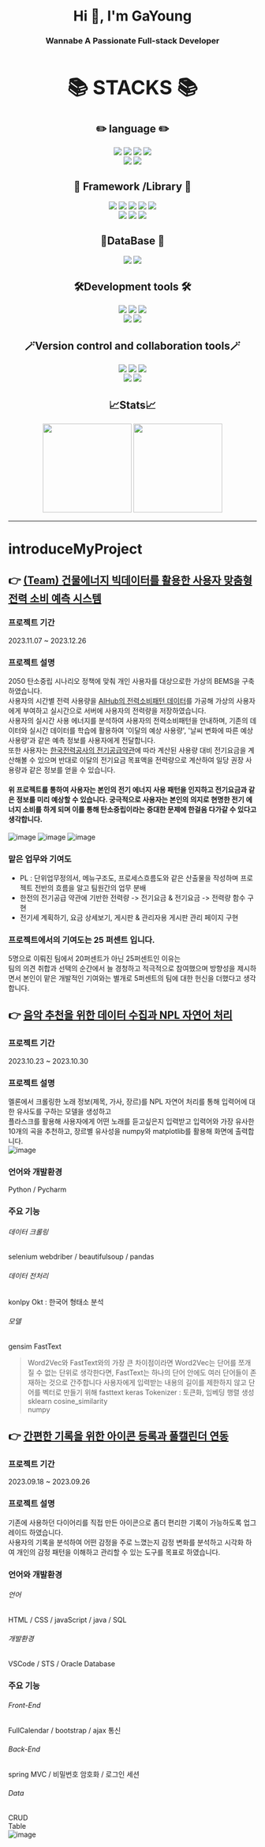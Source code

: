 
<h1 align="center">Hi 👋, I'm GaYoung</h1>
<h3 align="center">Wannabe A Passionate Full-stack Developer</h3>


<div align="center">

<div style="text-align: center;">
  <h1 style="font-size: 40px;">📚 STACKS 📚</h1>
</div>

<div align=center> 
  <h2>✏️ language ✏️</h2>
  <img src="https://img.shields.io/badge/java-007396?style=for-the-badge&logo=java&logoColor=white"> 
  <img src="https://img.shields.io/badge/html5-E34F26?style=for-the-badge&logo=html5&logoColor=white"> 
  <img src="https://img.shields.io/badge/css-1572B6?style=for-the-badge&logo=css3&logoColor=white"> 
  <img src="https://img.shields.io/badge/javascript-F7DF1E?style=for-the-badge&logo=javascript&logoColor=black"> <br>
  <img src="https://img.shields.io/badge/python-3776AB?style=for-the-badge&logo=python&logoColor=white">
  <img src="https://img.shields.io/badge/markdown-000000?style=for-the-badge&logo=markdown&logoColor=white"> 

  
  <br>
  <h2>📖 Framework /Library 📖</h2>
  
  <img src="https://img.shields.io/badge/jquery-0769AD?style=for-the-badge&logo=jquery&logoColor=white">
  <img src="https://img.shields.io/badge/flask-000000?style=for-the-badge&logo=flask&logoColor=white"> 
  <img src="https://img.shields.io/badge/bootstrap-7952B3?style=for-the-badge&logo=bootstrap&logoColor=white">
  <img src="https://img.shields.io/badge/spring-6DB33F?style=for-the-badge&logo=spring&logoColor=white"> 
  <img src="https://img.shields.io/badge/springboot-6DB33F?style=for-the-badge&logo=springboot&logoColor=white"> <br>
  <img src="https://img.shields.io/badge/apachemaven-C71A36?style=for-the-badge&logo=apachemaven&logoColor=white">
  <img src="https://img.shields.io/badge/pandas-150458?style=for-the-badge&logo=pandas&logoColor=white">
  <img src="https://img.shields.io/badge/numpy-013243?style=for-the-badge&logo=numpy&logoColor=white">
  
  
  <br>
  <h2>💾DataBase 💾</h2>
  <img src="https://img.shields.io/badge/oracle-3B00B9?style=for-the-badge&logo=oracle&logoColor=white"> 
  <img src="https://img.shields.io/badge/sqlite-003B57?style=for-the-badge&logo=sqlite&logoColor=white"> 

   <br>
  <h2>🛠️Development tools 🛠️</h2>
  <img src="https://img.shields.io/badge/eclipseide-2C2255?style=for-the-badge&logo=eclipseide&logoColor=white">
  <img src="https://img.shields.io/badge/visualstudiocode-007ACC?style=for-the-badge&logo=visualstudiocode&logoColor=white">
  <img src="https://img.shields.io/badge/pycharm-FFFC00?style=for-the-badge&logo=pycharm&logoColor=black">
  <br>
  <img src="https://img.shields.io/badge/googlecolab-F9AB00?style=for-the-badge&logo=googlecolab&logoColor=black"> 
  <img src="https://img.shields.io/badge/apache tomcat-F8DC75?style=for-the-badge&logo=apachetomcat&logoColor=black">
  
  <br>
  <h2>🪄Version control and collaboration tools🪄</h2>
  <img src="https://img.shields.io/badge/SVN-F8DC75?style=for-the-badge&logo=apachetomcat&logoColor=black">
  <img src="https://img.shields.io/badge/jenkins-D24939?style=for-the-badge&logo=jenkins&logoColor=black">
  <img src="https://img.shields.io/badge/notion-000000?style=for-the-badge&logo=notion&logoColor=white">
  <br>
  <img src="https://img.shields.io/badge/github-181717?style=for-the-badge&logo=github&logoColor=white">
  <img src="https://img.shields.io/badge/git-F05032?style=for-the-badge&logo=git&logoColor=white">
  <br>
</div>

## 📈Stats📈
<div style="text-align: center;">
  
<!-- [![Solved.ac프로필](http://mazassumnida.wtf/api/generate_badge?boj=Yoon1717)](https://solved.ac/Yoon1717) -->

</div>

<p>
  <img height="180em" src="https://github-readme-stats-veggie-garden.vercel.app/api?username=Yoon1717&show_icons=true&include_all_commits=true&bg_color=30,e96443,904e95&title_color=fff&text_color=fff">
  <img height="180em" src="https://github-readme-stats.vercel.app/api/top-langs/?username=Yoon1717&layout=compact&bg_color=30,e96443,904e95&title_color=fff&text_color=fff">
</p>
</div>

<hr>

# introduceMyProject

## 👉 [(Team) 건물에너지 빅데이터를 활용한 사용자 맞춤형 전력 소비 예측 시스템](https://github.com/Yoon1717/TeamEcoala)
### 프로젝트 기간
 2023.11.07 ~ 2023.12.26
### 프로젝트 설명 
2050 탄소중립 시나리오 정책에 맞춰 개인 사용자를 대상으로한 가상의 BEMS을 구축하였습니다. <br> 사용자의 시간별 전력 사용량을 [AIHub의 전력소비패턴 데이터](https://www.aihub.or.kr/aihubdata/data/view.do?currMenu=115&topMenu=100&aihubDataSe=realm&dataSetSn=71359)를 가공해 가상의 사용자에게 부여하고 실시간으로 서버에 사용자의 전력량을 저장하였습니다. <br> 사용자의 실시간 사용 에너지를 분석하여 사용자의 전력소비패턴을 안내하며, 기존의 데이터와 실시간 데이터를 학습에 활용하여 '이달의 예상 사용량', '날씨 변화에 따른 예상 사용량'과 같은 예측 정보를 사용자에게 전달합니다.<br> 또한 사용자는 [한국전력공사의 전기공급약관](https://cyber.kepco.co.kr/ckepco/front/jsp/CY/D/C/CYDCHP00401.jsp)에 따라 계산된 사용량 대비 전기요금을 계산해볼 수 있으며 반대로 이달의 전기요금 목표액을 전력량으로 계산하여 일당 권장 사용량과 같은 정보를 얻을 수 있습니다. 
#### 위 프로젝트를 통하여 사용자는 본인의 전기 에너지 사용 패턴을 인지하고 전기요금과 같은 정보를 미리 예상할 수 있습니다. 궁극적으로 사용자는 본인의 의지로 현명한 전기 에너지 소비를 하게 되며 이를 통해 탄소중립이라는 중대한 문제에 한걸음 다가갈 수 있다고 생각합니다.
![image](https://github.com/Yoon1717/Yoon1717/assets/142978097/0a10c99f-8053-4d19-86fa-82d17dc7fbde)
![image](https://github.com/Yoon1717/Yoon1717/assets/142978097/62052c5c-e7b8-4eb7-9810-1fda666d454e)
![image](https://github.com/Yoon1717/Yoon1717/assets/142978097/9ecaaca1-f954-42a5-9ea5-8d142a610a8f)




### 맡은 업무와 기여도
- PL : 단위업무정의서, 메뉴구조도, 프로세스흐름도와 같은 산출물을 작성하며 프로젝트 전반의 흐름을 알고 팀원간의 업무 분배
- 한전의 전기공급 약관에 기반한 전력량 -> 전기요금 & 전기요금 -> 전력량 함수 구현
- 전기세 계획하기, 요금 상세보기, 게시판 & 관리자용 게시판 관리 페이지 구현
### 프로젝트에서의 기여도는 25 퍼센트 입니다.
5명으로 이뤄진 팀에서 20퍼센트가 아닌 25퍼센트인 이유는 
<br>팀의 의견 취합과 선택의 순간에서 늘 경청하고 적극적으로 참여했으며 방향성을 제시하면서 본인이 맡은 개발적인 기여와는 별개로 5퍼센트의 팀에 대한 헌신을 더했다고 생각합니다.


 

## 👉 [음악 추천을 위한 데이터 수집과 NPL 자연어 처리](https://github.com/Yoon1717/MusicRecommend/blob/main/musicRecommend.pdf "MusicRecommend")
### 프로젝트 기간
 2023.10.23 ~ 2023.10.30
### 프로젝트 설명 
멜론에서 크롤링한 노래 정보(제목, 가사, 장르)를 NPL 자연어 처리를 통해 입력어에 대한 유사도를 구하는 모델을 생성하고 <br>플라스크를 활용해 사용자에게 어떤 노래를 듣고싶은지 입력받고 입력어와 가장 유사한 10개의 곡을 추천하고, 장르별 유사성을 numpy와 matplotlib를 활용해 화면에 출력합니다.
<br>
![image](https://github.com/Yoon1717/Yoon1717/assets/142978097/16a9853b-d90e-4e5b-8ea4-30c35ba571b8)
### 언어와 개발환경
Python / Pycharm

### 주요 기능
###### 데이터 크롤링
selenium webdriber / beautifulsoup / pandas
  
###### 데이터 전처리
konlpy Okt : 한국어 형태소 분석
  
###### 모델
gensim FastText
> Word2Vec와 FastText와의 가장 큰 차이점이라면 Word2Vec는 단어를 쪼개질 수 없는 단위로 생각한다면, FastText는 하나의 단어 안에도 여러 단어들이 존재하는 것으로 간주합니다
사용자에게 입력받는 내용의 길이를 제한하지 않고 단어를 벡터로 만들기 위해 fasttext
keras Tokenizer : 토큰화, 임베딩 행렬 생성 <br>
sklearn cosine_similarity <br>
numpy <br>
  
## 👉 [간편한 기록을 위한 아이콘 등록과 풀캘린더 연동](https://github.com/Yoon1717/YoonyCalendar/blob/main/YoonyCalendar.pdf "YoonCalendar")
### 프로젝트 기간 
2023.09.18 ~ 2023.09.26
### 프로젝트 설명 
기존에 사용하던 다이어리를 직접 만든 아이콘으로 좀더 편리한 기록이 가능하도록 업그레이드 하였습니다. <br> 사용자의 기록을 분석하여 어떤 감정을 주로 느꼈는지 감정 변화를 분석하고 시각화 하여 개인의 감정 패턴을 이해하고 관리할 수 있는 도구를 목표로 하였습니다.
### 언어와 개발환경
###### 언어
HTML / CSS / javaScript / java / SQL
  
###### 개발환경
VSCode / STS / Oracle Database

### 주요 기능
###### Front-End
FullCalendar / bootstrap / ajax 통신

###### Back-End
spring MVC / 비밀번호 암호화 / 로그인 세션

###### Data
CRUD <br>
Table <br>
![image](https://github.com/Yoon1717/Yoon1717/assets/142978097/37c92dee-19c3-4ce0-81aa-7b5ff60c036c)




